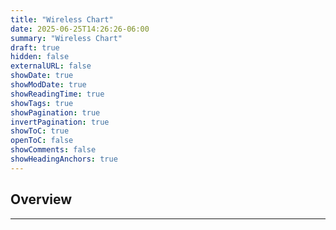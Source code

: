 ```yaml
---
title: "Wireless Chart"
date: 2025-06-25T14:26:26-06:00
summary: "Wireless Chart"
draft: true
hidden: false
externalURL: false
showDate: true
showModDate: true
showReadingTime: true
showTags: true
showPagination: true
invertPagination: true
showToC: true
openToC: false
showComments: false
showHeadingAnchors: true
---
```


## Overview
---
